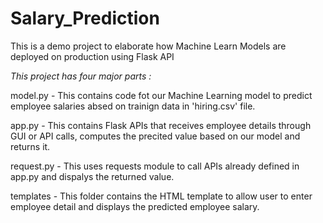 # Salary_Prediction
This is a demo project to elaborate how Machine Learn Models are deployed on production using Flask API




*This project has four major parts :*

model.py - This contains code fot our Machine Learning model to predict employee salaries absed on trainign data in 'hiring.csv' file.

app.py - This contains Flask APIs that receives employee details through GUI or API calls, computes the precited value based on our model and returns it.

request.py - This uses requests module to call APIs already defined in app.py and dispalys the returned value.

templates - This folder contains the HTML template to allow user to enter employee detail and displays the predicted employee salary.
